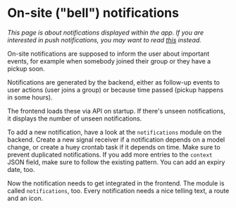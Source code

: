 # On-site ("bell") notifications

*This page is about notifications displayed within the app. If you are interested in push notifications, you may want to read [this](https://docs.karrot.world/mobile.html) instead.*

On-site notifications are supposed to inform the user about important events, for example when somebody joined their group or they have a pickup soon.

Notifications are generated by the backend, either as follow-up events to user actions (user joins a group) or because time passed (pickup happens in some hours).

The frontend loads these via API on startup. If there's unseen notifications, it displays the number of unseen notifications.

To add a new notification, have a look at the `notifications` module on the backend. Create a new signal receiver if a notification depends on a model change, or create a huey crontab task if it depends on time. Make sure to prevent duplicated notifications. If you add more entries to the `context` JSON field, make sure to follow the existing pattern. You can add an expiry date, too.

Now the notification needs to get integrated in the frontend. The module is called `notifications`, too. Every notification needs a nice telling text, a route and an icon.
